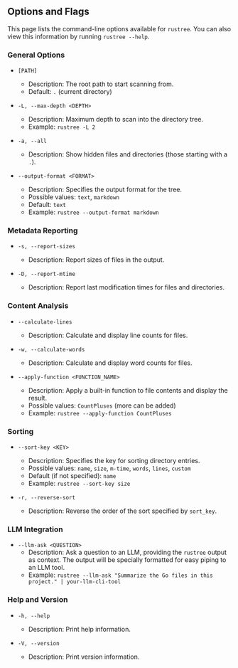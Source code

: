 ## Options and Flags

This page lists the command-line options available for `rustree`. You can also view this information by running `rustree --help`.

### General Options

*   `[PATH]`
    *   Description: The root path to start scanning from.
    *   Default: `.` (current directory)

*   `-L, --max-depth <DEPTH>`
    *   Description: Maximum depth to scan into the directory tree.
    *   Example: `rustree -L 2`

*   `-a, --all`
    *   Description: Show hidden files and directories (those starting with a `.`).

*   `--output-format <FORMAT>`
    *   Description: Specifies the output format for the tree.
    *   Possible values: `text`, `markdown`
    *   Default: `text`
    *   Example: `rustree --output-format markdown`

### Metadata Reporting

*   `-s, --report-sizes`
    *   Description: Report sizes of files in the output.

*   `-D, --report-mtime`
    *   Description: Report last modification times for files and directories.

### Content Analysis

*   `--calculate-lines`
    *   Description: Calculate and display line counts for files.

*   `-w, --calculate-words`
    *   Description: Calculate and display word counts for files.

*   `--apply-function <FUNCTION_NAME>`
    *   Description: Apply a built-in function to file contents and display the result.
    *   Possible values: `CountPluses` (more can be added)
    *   Example: `rustree --apply-function CountPluses`

### Sorting

*   `--sort-key <KEY>`
    *   Description: Specifies the key for sorting directory entries.
    *   Possible values: `name`, `size`, `m-time`, `words`, `lines`, `custom`
    *   Default (if not specified): `name`
    *   Example: `rustree --sort-key size`

*   `-r, --reverse-sort`
    *   Description: Reverse the order of the sort specified by `sort_key`.

### LLM Integration

*   `--llm-ask <QUESTION>`
    *   Description: Ask a question to an LLM, providing the `rustree` output as context. The output will be specially formatted for easy piping to an LLM tool.
    *   Example: `rustree --llm-ask "Summarize the Go files in this project." | your-llm-cli-tool`

### Help and Version

*   `-h, --help`
    *   Description: Print help information.

*   `-V, --version`
    *   Description: Print version information.